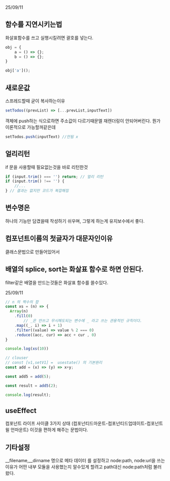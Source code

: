 25/09/11
## 함수를  지연시키는법
화살표함수를 쓰고 실행시킬려면 괄호를  넣는다.
```js
obj = {
	a = () => {};
	b = () => {};
}

obj['a'](); 
```

## 새로운값
스프레드할때 굳이 복사하는이유
 ```js
 setTodos((prevList) => [...prevList,inputText])
 ```
 객체에 push하는 식으로하면 주소값이 다르기때문엘 재렌더링이 안되어버린다. 뭔가 이론적으로 가능할꺼같은데
 ```js
 setTodos.push(inputText) //안됨 x
 ```
## 얼리리턴
if 문을 사용할때 필요없는것을 바로 리턴한것
```js
if (input.trim() === '') return; // 얼리 리턴
if (input.trim() !== '') {
	//...
} // 결과는 없지만 코드가 복잡해짐
```

## 변수명은
하나의 기능만 담겼을때 작성하기 쉬우며, 그렇게 하는게 유지보수에서 좋다.

## 컴포넌트이름의 첫글자가 대문자인이유
클래스문법으로 만들어있어서

## 배열의 splice, sort는 화살표 함수로 하면 안된다.
filter같은 배열을 만드는것들은 화살표 함수를 쓸수있다.

25/09/11
```js
// n 의 짝수의 합
const xs = (n) => {
  Array(n)
    .fill(0)
		// _은 안쓰고 무시해도되는 변수에 _ 라고 쓰는 관용적인 규칙이다.
    .map((_, i) => i + 1)
    .filter((value) => value % 2 === 0)
    .reduce((acc, cur) => acc + cur , 0)
}

console.log(xs(10))

// clouser
// const [v1,setV1] =  usestate() 의 기본원리
const add = (x) => (y) => x+y;

const add5 = add(5);

const result = add5(2);

console.log(result);
```

## useEffect
컴포넌트 라이프 사이클 3가지 상태 (컴포넌티드마운트-컴포넌티드업데이트-컴포넌트 윌 언마운트)
이것을 편하게 해주는 문법이다.

## 기타설정
__filename,__dirname 명으로 메타 데이터 를 설정하고
node:path,  node:url을 쓰는이유가 어떤 내부 모듈을 사용했는지 알수있게 할려고  path대신 node:path처럼 불러왔다.


